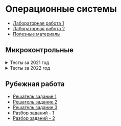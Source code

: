# Операционные системы

+ [Лабораторная работа 1](./LAB_1)
+ [Лабораторная работа 2](./LAB_2)
+ [Полезные материалы](./docs)

## Микроконтрольные
<details><summary>Тесты за 2021 год</summary>
<details>
  <summary>Тест 1</summary>
  <img align="middle" alt="микрокр-1-1" src="./tests/img/test-2022-1-1.jpg" />
  <img align="middle" alt="микрокр-1-2" src="./tests/img/test-2021-1-2.jpg" /> 
  <img align="middle" alt="микрокр-1-3" src="./tests/img/test-2021-1-3.jpg" /> 
  <img align="middle" alt="микрокр-1-4" src="./tests/img/test-2021-1-4.jpg" /> 
  <img align="middle" alt="микрокр-1-5" src="./tests/img/test-2021-1-5.jpg" /> 

Ответы:
1. 5
2. 200
3. 2
4. 657
5. 9

</details>
<details>
  <summary>Тест 2</summary>
  <img align="middle" alt="микрокр-2-1" src="./tests/img/test-2021-2-1.jpg" /> 
  <img align="middle" alt="микрокр-2-2" src="./tests/img/test-2021-2-2.jpg" /> 
  <img align="middle" alt="микрокр-2-3" src="./tests/img/test-2021-2-3.jpg" /> 
  <img align="middle" alt="микрокр-2-4" src="./tests/img/test-2021-2-4.jpg" /> 
  <img align="middle" alt="микрокр-2-5" src="./tests/img/test-2021-2-5.jpg" /> 

Ответы:
1. 0x11e4
2. 1200
3. 35
4. 71
5. 40

</details>
</details>

<details><summary>Тесты за 2022 год</summary>
<details>
  <summary>Тест 1</summary>
  <img align="middle" alt="микрокр-1-1" src="./tests/img/test-2022-1-1.jpg" />
  <img align="middle" alt="микрокр-1-2" src="./tests/img/test-2022-1-2.jpg" /> 
  <img align="middle" alt="микрокр-1-3" src="./tests/img/test-2022-1-3.jpg" /> 
  <img align="middle" alt="микрокр-1-4" src="./tests/img/test-2022-1-4.jpg" /> 
  <img align="middle" alt="микрокр-1-5" src="./tests/img/test-2022-1-5.jpg" />

Ответы:
1. 5
2. 200
3. 4
4. 657
5. 9

</details>
</details>

## Рубежная работа
+ [Решатель задание 1](./tests/task1.py)
+ [Решатель задание 2](./tests/task2.py)
+ [Решатель задание 3](./tests/task3.py)
+ [Разбор заданий - 1](./tests/Рубежка%20OS%20-%20подготовка.pdf)
+ [Разбор заданий - 2](./tests/Для%20своихОС.pdf)
